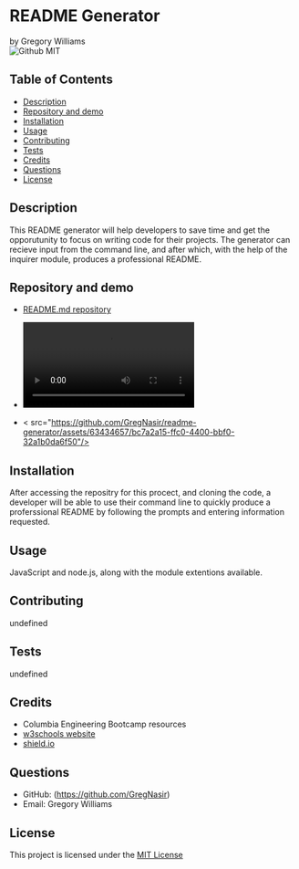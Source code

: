 # README Generator
by Gregory Williams </br>
![Github MIT](https://img.shields.io/badge/license-MIT-blue.svg)
## Table of Contents
* [Description](#description)
* [Repository and demo](#repository-and-demo)
* [Installation](#installation)
* [Usage](#usage)
* [Contributing](#contributing)
* [Tests](#tests)
* [Credits](#credits)
* [Questions](#questions)
* [License](#license)

## Description
This README generator will help developers to save time and get the opporutunity to focus on writing code for their projects. The generator can recieve input from the command line, and after which, with the help of the inquirer module, produces a professional README.
## Repository and demo
* [README.md repository](https://github.com/GregNasir/readme-generator)
* <video src="https://github.com/GregNasir/readme-generator/assets/63434657/5308a2f3-170c-43fc-87eb-95516b58694c"/> 



* < src="https://github.com/GregNasir/readme-generator/assets/63434657/bc7a2a15-ffc0-4400-bbf0-32a1b0da6f50"/>


## Installation
After accessing the repositry for this procect, and cloning the code, a developer will be able to use their command line to quickly produce a proferssional README by following the prompts and entering information requested.
## Usage
JavaScript and node.js, along with the module extentions available.
## Contributing
undefined
## Tests
undefined
## Credits
* Columbia Engineering Bootcamp resources
* [w3schools website](https://w3schools.com/)
* [shield.io](https://shields.io/)
## Questions
* GitHub: (https://github.com/GregNasir)
* Email: Gregory Williams

## License

This project is licensed under the [MIT License](https://opensource.org/licenses/MIT)

